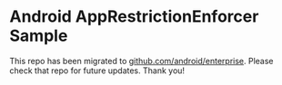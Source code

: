 
Android AppRestrictionEnforcer Sample
=====================================

This repo has been migrated to [github.com/android/enterprise][1]. Please check that repo for future updates. Thank you!

[1]: https://github.com/android/enterprise

